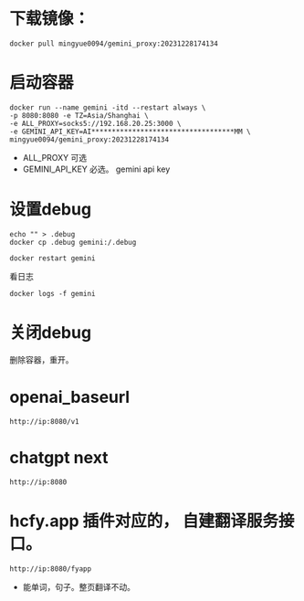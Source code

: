 # 下载镜像：

```
docker pull mingyue0094/gemini_proxy:20231228174134
```


# 启动容器

```
docker run --name gemini -itd --restart always \
-p 8080:8080 -e TZ=Asia/Shanghai \
-e ALL_PROXY=socks5://192.168.20.25:3000 \
-e GEMINI_API_KEY=AI***********************************MM \
mingyue0094/gemini_proxy:20231228174134
```

-   ALL_PROXY 可选
- GEMINI_API_KEY 必选。 gemini api key


# 设置debug
```
echo "" > .debug
docker cp .debug gemini:/.debug

docker restart gemini
 ```

看日志
```
docker logs -f gemini
```


# 关闭debug
删除容器，重开。


# openai_baseurl

```
http://ip:8080/v1
```

# chatgpt next
```
http://ip:8080
```

# hcfy.app 插件对应的， 自建翻译服务接口。
```
http://ip:8080/fyapp
```
 - 能单词，句子。整页翻译不动。
